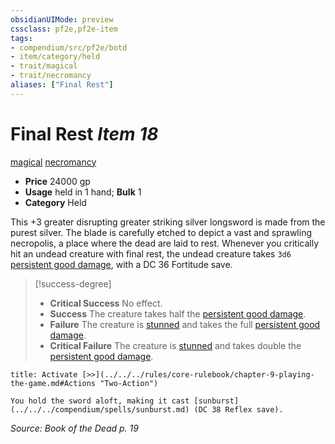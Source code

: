```yaml
---
obsidianUIMode: preview
cssclass: pf2e,pf2e-item
tags:
- compendium/src/pf2e/botd
- item/category/held
- trait/magical
- trait/necromancy
aliases: ["Final Rest"]
---
```

# Final Rest *Item 18*  
[magical](../../../rules/traits/magical.md)  [necromancy](../../../rules/traits/necromancy.md)  

- **Price** 24000 gp
- **Usage** held in 1 hand; **Bulk** 1
- **Category** Held

This +3 greater disrupting greater striking silver longsword is made from the purest silver. The blade is carefully etched to depict a vast and sprawling necropolis, a place where the dead are laid to rest. Whenever you critically hit an undead creature with final rest, the undead creature takes `3d6` [persistent good damage](../../../rules/conditions.md#Persistent%20Damage), with a DC 36 Fortitude save.

> [!success-degree] 
> - **Critical Success** No effect.
> - **Success** The creature takes half the [persistent good damage](../../../rules/conditions.md#Persistent%20Damage).
> - **Failure** The creature is [stunned](../../../rules/conditions.md#Stunned) and takes the full [persistent good damage](../../../rules/conditions.md#Persistent%20Damage).
> - **Critical Failure** The creature is [stunned](../../../rules/conditions.md#Stunned) and takes double the [persistent good damage](../../../rules/conditions.md#Persistent%20Damage).

```ad-embed-ability
title: Activate [>>](../../../rules/core-rulebook/chapter-9-playing-the-game.md#Actions "Two-Action")

You hold the sword aloft, making it cast [sunburst](../../../compendium/spells/sunburst.md) (DC 38 Reflex save).
```

*Source: Book of the Dead p. 19*
